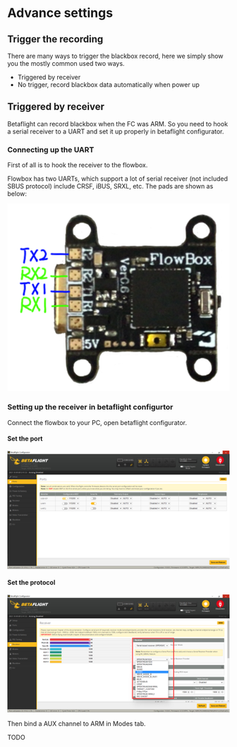 # Advance settings

## Trigger the recording

There are many ways to trigger the blackbox record, here we simply show you the mostly common used two ways.

* Triggered by receiver
* No trigger, record blackbox data automatically when power up

## Triggered by receiver

Betaflight can record blackbox when the FC was ARM. So you need to hook a serial receiver to a UART and set it up properly in betaflight configurator.

### Connecting up the UART

First of all is to hook the receiver to the flowbox.

Flowbox has two UARTs, which support a lot of serial receiver (not included SBUS protocol) include CRSF, iBUS, SRXL, etc. The pads are shown as below:

![](.gitbook/assets/uarts.png)

### Setting up the receiver in betaflight configurtor

Connect the flowbox to your PC, open betaflight configurator.

#### Set the port

![](.gitbook/assets/select-port.png)

#### Set the protocol

![](.gitbook/assets/select-protocol.png)

Then bind a AUX channel to ARM in Modes tab.

TODO

